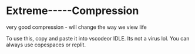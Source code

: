 # Extreme-----Compression
very good compression - will change the way we view life

To use this, copy and paste it into vscodeor IDLE. Its not a virus lol. You can always use copespaces or replit.
